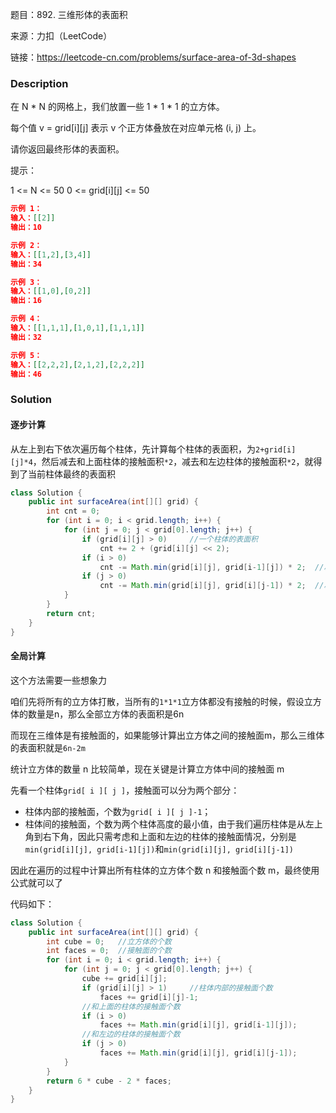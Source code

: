 题目：892. 三维形体的表面积

来源：力扣（LeetCode）

链接：https://leetcode-cn.com/problems/surface-area-of-3d-shapes

### Description

在 N * N 的网格上，我们放置一些 1 * 1 * 1  的立方体。

每个值 v = grid[i][j] 表示 v 个正方体叠放在对应单元格 (i, j) 上。

请你返回最终形体的表面积。

提示：

1 <= N <= 50
0 <= grid[i][j] <= 50

```json
示例 1：
输入：[[2]]
输出：10

示例 2：
输入：[[1,2],[3,4]]
输出：34

示例 3：
输入：[[1,0],[0,2]]
输出：16

示例 4：
输入：[[1,1,1],[1,0,1],[1,1,1]]
输出：32

示例 5：
输入：[[2,2,2],[2,1,2],[2,2,2]]
输出：46
```

### Solution

#### 逐步计算

从左上到右下依次遍历每个柱体，先计算每个柱体的表面积，为`2+grid[i][j]*4`，然后减去和上面柱体的接触面积`*2`，减去和左边柱体的接触面积`*2`，就得到了当前柱体最终的表面积

```java
class Solution {
    public int surfaceArea(int[][] grid) {
        int cnt = 0;
        for (int i = 0; i < grid.length; i++) {
            for (int j = 0; j < grid[0].length; j++) {
                if (grid[i][j] > 0)     //一个柱体的表面积
                    cnt += 2 + (grid[i][j] << 2);   
                if (i > 0)  
                    cnt -= Math.min(grid[i][j], grid[i-1][j]) * 2;  //减去和上面柱体的表面积
                if (j > 0)
                    cnt -= Math.min(grid[i][j], grid[i][j-1]) * 2;  //减去和左边柱体的表面积
            }
        }
        return cnt;
    }
}
```

#### 全局计算

这个方法需要一些想象力

咱们先将所有的立方体打散，当所有的`1*1*1`立方体都没有接触的时候，假设立方体的数量是n，那么全部立方体的表面积是6n

而现在三维体是有接触面的，如果能够计算出立方体之间的接触面m，那么三维体的表面积就是`6n-2m`

统计立方体的数量 n 比较简单，现在关键是计算立方体中间的接触面 m

先看一个柱体`grid[ i ][ j ]`，接触面可以分为两个部分：

- 柱体内部的接触面，个数为`grid[ i ][ j ]-1`；
- 柱体间的接触面，个数为两个柱体高度的最小值，由于我们遍历柱体是从左上角到右下角，因此只需考虑和上面和左边的柱体的接触面情况，分别是`min(grid[i][j], grid[i-1][j])`和`min(grid[i][j], grid[i][j-1])`

因此在遍历的过程中计算出所有柱体的立方体个数 n 和接触面个数 m，最终使用公式就可以了

代码如下：

```java
class Solution {
    public int surfaceArea(int[][] grid) {
        int cube = 0;	//立方体的个数
        int faces = 0;	//接触面的个数
        for (int i = 0; i < grid.length; i++) {
            for (int j = 0; j < grid[0].length; j++) {
                cube += grid[i][j];
                if (grid[i][j] > 1)     //柱体内部的接触面个数
                    faces += grid[i][j]-1;  
                //和上面的柱体的接触面个数
                if (i > 0)
                    faces += Math.min(grid[i][j], grid[i-1][j]);
                //和左边的柱体的接触面个数
                if (j > 0)
                    faces += Math.min(grid[i][j], grid[i][j-1]);
            }
        }
        return 6 * cube - 2 * faces;
    }
}
```

